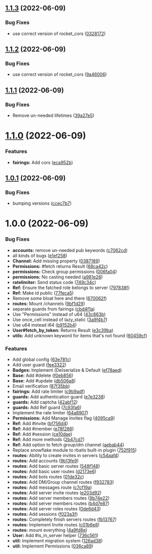 ## [1.1.3](https://github.com/itchatapp/api/compare/v1.1.2...v1.1.3) (2022-06-09)


### Bug Fixes

* use correct version of rocket_cors ([0328172](https://github.com/itchatapp/api/commit/0328172072156e6d3b63b01345e02ce5e1a8fe4f))

## [1.1.2](https://github.com/itchatapp/api/compare/v1.1.1...v1.1.2) (2022-06-09)


### Bug Fixes

* use correct version of rocket_cors ([9a46006](https://github.com/itchatapp/api/commit/9a46006929e12d48b6a1caa8ff5e4d901ac18e44))

## [1.1.1](https://github.com/itchatapp/api/compare/v1.1.0...v1.1.1) (2022-06-09)


### Bug Fixes

* Remove un-needed lifetimes ([39a27e5](https://github.com/itchatapp/api/commit/39a27e5d70b6a04397e572b14a82295bd77755ef))

# [1.1.0](https://github.com/itchatapp/api/compare/v1.0.1...v1.1.0) (2022-06-09)


### Features

* **fairings:** Add cors ([eca952b](https://github.com/itchatapp/api/commit/eca952b3edd1150ba5ebc05aed1c11afd0c9d37d))

## [1.0.1](https://github.com/itchatapp/api/compare/v1.0.0...v1.0.1) (2022-06-09)


### Bug Fixes

* bumping versions ([ccec7b7](https://github.com/itchatapp/api/commit/ccec7b74243d9f11d6151ee1290c5548642ec115))

# 1.0.0 (2022-06-09)


### Bug Fixes

* **accounts:** remove un-needed pub keywords ([c7062cd](https://github.com/itchatapp/api/commit/c7062cd9f579be27a211a301399dcefd322dee49))
* all kinds of bugs ([e1ef258](https://github.com/itchatapp/api/commit/e1ef25864a90024f0c4970a6ec50f1b634b93bac))
* **Channel:** Add missing property ([0387189](https://github.com/itchatapp/api/commit/0387189aba1b9a78ae7eb2fa7f4ed84c91d94080))
* **Permissions:** #fetch returns Result ([68ca42c](https://github.com/itchatapp/api/commit/68ca42c4715af88ac1e74a4f0660400e1f4b7443))
* **permissions:** Check group permissions ([006fa04](https://github.com/itchatapp/api/commit/006fa041efc3ae8ff765f1b3de7496b44be4e9dd))
* **permissions:** No casting needed ([a981e26](https://github.com/itchatapp/api/commit/a981e267b95f5975c451b5eda5a48b9e1adcbc94))
* **ratelimiter:** Send status code ([749c34c](https://github.com/itchatapp/api/commit/749c34ca4863bfe70226198a28c6ec4b90110f4d))
* **Ref:** Ensure the fatched role belongs to server ([797838f](https://github.com/itchatapp/api/commit/797838fe061e47b46d3ab2908b040bae9941c824))
* **Ref:** Make id public ([77feca5](https://github.com/itchatapp/api/commit/77feca508c021a2a6cb59e644e3576b68cfbf590))
* Remove some bloat here and there ([670062f](https://github.com/itchatapp/api/commit/670062fc1e3fdc1bbb65759182c8f2a745301bd5))
* **routes:** Mount /channels ([9bf1d29](https://github.com/itchatapp/api/commit/9bf1d2988605fccf5cd5dd0c6712e021e9942f72))
* separate guards from fairings ([cbd4f1a](https://github.com/itchatapp/api/commit/cbd4f1a09e18f32a2ca69184192c0a0d20b6cd8a))
* Use "Permissions" instead of u64 ([43c863b](https://github.com/itchatapp/api/commit/43c863b5222a8213aa7acf33c4d1b80814fc1c3a))
* Use once_cell instead of lazy_static ([3a9f4b7](https://github.com/itchatapp/api/commit/3a9f4b74b64b57c3e41eb7e8187abab1b7ef4070))
* Use u64 instead i64 ([b9152b4](https://github.com/itchatapp/api/commit/b9152b41a9e8ad444e7a1bcd4fa8fed3f803e9cd))
* **User#fetch_by_token:** Returns Result ([e3c39ba](https://github.com/itchatapp/api/commit/e3c39ba60c32d55b7a01e8de68cfe95bb0bdeca2))
* **utils:** Add unknown keyword for items that's not found ([60459cf](https://github.com/itchatapp/api/commit/60459cfa95f17a33111c67684ebedb3a5b42cf9d))


### Features

* Add global config ([63e781c](https://github.com/itchatapp/api/commit/63e781c6bfd7524077885a0186bd15cb3c3dda3e))
* Add user guard ([fee3322](https://github.com/itchatapp/api/commit/fee332240ec9af17652443a61be405323e6bc567))
* **Badges:** Implement (De)serialize & Default ([ef78aed](https://github.com/itchatapp/api/commit/ef78aede19034408a58172b9a9a6c3a306914f5b))
* **Base:** Add #delete ([f0eb856](https://github.com/itchatapp/api/commit/f0eb856ef506edcf8cf5321e3504bbf77e721f15))
* **Base:** Add #update ([db506a8](https://github.com/itchatapp/api/commit/db506a8b88b31e853dd682445c6c663a053648f2))
* Email verification ([87f35bb](https://github.com/itchatapp/api/commit/87f35bbd38509146d3a57683a04987da3b3ebaf1))
* **fairings:** Add rate limiter ([c9b9adf](https://github.com/itchatapp/api/commit/c9b9adffdc60be8746fbc7b95d6e874f08dd29e4))
* **guards:** Add authentication guard ([e7e3238](https://github.com/itchatapp/api/commit/e7e3238eeef3b05b64809d370c501982ff01846b))
* **guards:** Add captcha ([42abf12](https://github.com/itchatapp/api/commit/42abf12817fbed51e864451fa0add670c6a81951))
* **guards:** Add Ref guard ([7c93fa6](https://github.com/itchatapp/api/commit/7c93fa60231b7bed043117b630fa6ca01a5a1a22))
* Implement the rate limiter ([64a8907](https://github.com/itchatapp/api/commit/64a89079d4a842c49f527c12a9d391de6b5f19cb))
* **Permissions:** Add Manage Invites flag ([4095ca9](https://github.com/itchatapp/api/commit/4095ca9384d8f5068e35505008897d06bd0aad41))
* **Ref:** Add #invite ([bf756d4](https://github.com/itchatapp/api/commit/bf756d42edea7bdec0b2771b13bba89dd4097200))
* **Ref:** Add #member ([e78f286](https://github.com/itchatapp/api/commit/e78f2863bcbaa80c20d4326da358aa79e8327668))
* **Ref:** Add #session ([ce10dae](https://github.com/itchatapp/api/commit/ce10daec9bd1cdb27e2f4a200fb18172a7f9dfd7))
* **Ref:** Add more methods ([2b47cd7](https://github.com/itchatapp/api/commit/2b47cd7ea421bf4c15ba68403d86d295c0a3d937))
* **Ref:** Add option to fetch group/dm channel ([aebab44](https://github.com/itchatapp/api/commit/aebab44c7fe45f8e9df6200ec21f85a17803ed27))
* Replace snowflake module to rbatis built-in plugin ([752f915](https://github.com/itchatapp/api/commit/752f9150368c3f0d04974252776dfad23e4dce99))
* **routes:** Ability to create invites in servers ([c54aaf4](https://github.com/itchatapp/api/commit/c54aaf44cbf5ebaa8774396cfdb92cca908a1f6f))
* **routes:** Add accounts ([9b13fe9](https://github.com/itchatapp/api/commit/9b13fe97d70dbd02eb2b13584993c5dedce366fb))
* **routes:** Add basic server routes ([548f148](https://github.com/itchatapp/api/commit/548f148d2dc2edd07eb6eede1dea0a2f9c4aae6f))
* **routes:** Add basic user routes ([d2173e6](https://github.com/itchatapp/api/commit/d2173e645e428224f379afd955f3619b5fef4241))
* **routes:** Add bots routes ([01de32c](https://github.com/itchatapp/api/commit/01de32c50b790395970573b8064295e51e789e47))
* **routes:** Add DM/Group channel routes ([f932783](https://github.com/itchatapp/api/commit/f932783dbfc34cf2501640a7bb3cec2e94256291))
* **routes:** Add messages route ([c7cf19a](https://github.com/itchatapp/api/commit/c7cf19a6c89893fa04bae62d3cd249d35d272715))
* **routes:** Add server invite routes ([e203d92](https://github.com/itchatapp/api/commit/e203d92fd1350257c17abc8927f2b0cf095f6b27))
* **routes:** Add server members routes ([9b74e22](https://github.com/itchatapp/api/commit/9b74e22e0b3f8e09055f781613661f4c58daeb79))
* **routes:** Add server members routes ([b4d7e87](https://github.com/itchatapp/api/commit/b4d7e870c4fc4a71ecce939dc9c47cd9bb8b3c97))
* **routes:** Add server roles routes ([0de6d43](https://github.com/itchatapp/api/commit/0de6d43a5bfe0991c6f791e9e17b72b2083081ba))
* **routes:** Add sessions ([f023a3f](https://github.com/itchatapp/api/commit/f023a3f48e907b042a33b288e84117fcdb0de6fa))
* **routes:** Completely finish servers routes ([fb13767](https://github.com/itchatapp/api/commit/fb13767ca31b1853f71ef3d8a6a6a5df125c85c1))
* **routes:** Implement Invite routes ([c01b6e8](https://github.com/itchatapp/api/commit/c01b6e80319795ecc82df98dd5cb62f9884a1783))
* **routes:** mount everything ([4a9fd8e](https://github.com/itchatapp/api/commit/4a9fd8ec2dc6c6be5ca51e2618aa3e67bb125be9))
* **User:** Add #is_in_server helper ([736c561](https://github.com/itchatapp/api/commit/736c561b0ec44c836631c1ac5571b96ba039f01b))
* **util:** Implement migration system ([126ad38](https://github.com/itchatapp/api/commit/126ad387a318b0d0a5cbb51158ddc3b9592eadb7))
* **util:** Implement Permissions ([036ca89](https://github.com/itchatapp/api/commit/036ca89ce714ee823e2b266bbb3145c84d9a3e41))
